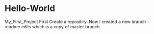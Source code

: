 # Hello-World
My_First_Project
First Create a repositiry.
Now I created a new branch - readme edits which is a copy of master branch.
